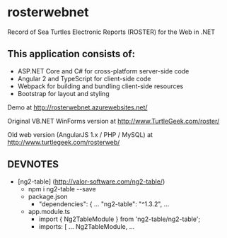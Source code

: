 # rosterwebnet
Record of Sea Turtles Electronic Reports (ROSTER) for the Web in .NET

## This application consists of:

* ASP.NET Core and C# for cross-platform server-side code
* Angular 2 and TypeScript for client-side code
* Webpack for building and bundling client-side resources
* Bootstrap for layout and styling

Demo at http://rosterwebnet.azurewebsites.net/

Original VB.NET WinForms version at http://www.TurtleGeek.com/roster/

Old web version (AngularJS 1.x / PHP / MySQL) at http://www.turtlegeek.com/rosterweb/

## DEVNOTES
* [ng2-table] (http://valor-software.com/ng2-table/)
  * npm i ng2-table --save
  * package.json 
    * "dependencies": { ... "ng2-table": "^1.3.2", ...
  * app.module.ts 
    * import { Ng2TableModule } from 'ng2-table/ng2-table';
    * imports: [ ... Ng2TableModule, ...


